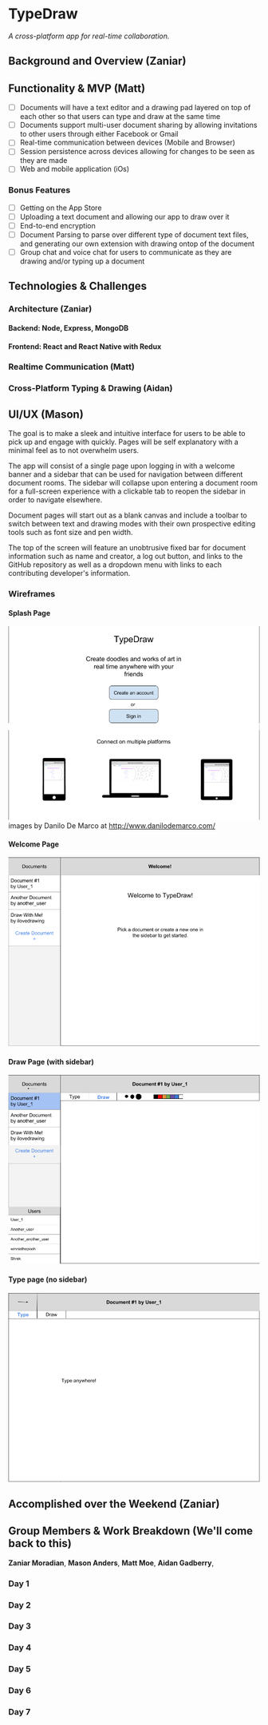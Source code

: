 # TypeDraw

*A cross-platform app for real-time collaboration.*

## Background and Overview (Zaniar)

## Functionality & MVP (Matt)

- [ ] Documents will have a text editor and a drawing pad layered on top of each other so that users can type and draw at the same time 
- [ ] Documents support multi-user document sharing by allowing invitations to other users through either Facebook or Gmail
- [ ] Real-time communication between devices (Mobile and Browser)
- [ ] Session persistence across devices allowing for changes to be seen as they are made
- [ ] Web and mobile application (iOs)

### Bonus Features

- [ ] Getting on the App Store
- [ ] Uploading a text document and allowing our app to draw over it 
- [ ] End-to-end encryption
- [ ] Document Parsing to parse over different type of document text files, and generating our own extension with drawing ontop of the document
- [ ] Group chat and voice chat for users to communicate as they are drawing and/or typing up a document

## Technologies & Challenges

### Architecture (Zaniar)

#### Backend: Node, Express, MongoDB

#### Frontend: React and React Native with Redux

### Realtime Communication (Matt)

### Cross-Platform Typing & Drawing (Aidan)

## UI/UX (Mason)

The goal is to make a sleek and intuitive interface for users to be able to pick up and engage with quickly. Pages will be self explanatory with a minimal feel as to not overwhelm users.

The app will consist of a single page upon logging in with a welcome banner and a sidebar that can be used for navigation between different document rooms. The sidebar will collapse upon entering a document room for a full-screen experience with a clickable tab to reopen the sidebar in order to navigate elsewhere.

Document pages will start out as a blank canvas and include a toolbar to switch between text and drawing modes with their own prospective editing tools such as font size and pen width. 

The top of the screen will feature an unobtrusive fixed bar for document information such as name and creator, a log out button, and links to the GitHub repository as well as a dropdown menu with links to each contributing developer's information.

### Wireframes

#### Splash Page

![Splash](./docs/wireframes/splash-wireframe.png)
images by Danilo De Marco at http://www.danilodemarco.com/

#### Welcome Page

![Welcome](./docs/wireframes/welcome-wireframe.png)

#### Draw Page (with sidebar)

![Draw with sidebar](./docs/wireframes/draw-wireframe.png)

#### Type page (no sidebar)
![Type with no sidebar](./docs/wireframes/type-wireframe-no-sidebar.png)

## Accomplished over the Weekend (Zaniar)

## Group Members & Work Breakdown (We'll come back to this)

**Zaniar Moradian**,
**Mason Anders**,
**Matt Moe**,
**Aidan Gadberry**,

### Day 1

### Day 2

### Day 3

### Day 4

### Day 5

### Day 6

### Day 7
